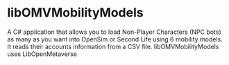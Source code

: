 # libOMVMobilityModels
A C# application that allows you to load  Non-Player Characters (NPC bots) as many as you want into OpenSim or Second Life using 6 mobility models. It reads their accounts information from a CSV file. libOMVMobilityModels uses LibOpenMetaverse
